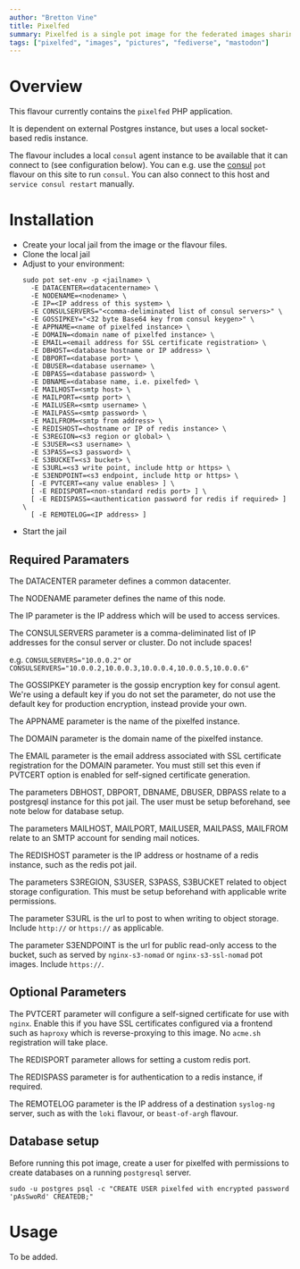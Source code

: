 ```yaml
---
author: "Bretton Vine"
title: Pixelfed
summary: Pixelfed is a single pot image for the federated images sharing application.
tags: ["pixelfed", "images", "pictures", "fediverse", "mastodon"]
---
```


# Overview

This flavour currently contains the ```pixelfed``` PHP application.

It is dependent on external Postgres instance, but uses a local socket-based redis instance.

The flavour includes a local ```consul``` agent instance to be available that it can connect to (see configuration below). You can e.g. use the [consul](https://potluck.honeyguide.net/blog/consul/) ```pot``` flavour on this site to run ```consul```. You can also connect to this host and ```service consul restart``` manually.

# Installation

* Create your local jail from the image or the flavour files.
* Clone the local jail
* Adjust to your environment:
  ```
  sudo pot set-env -p <jailname> \
    -E DATACENTER=<datacentername> \
    -E NODENAME=<nodename> \
    -E IP=<IP address of this system> \
    -E CONSULSERVERS="<comma-deliminated list of consul servers>" \
    -E GOSSIPKEY="<32 byte Base64 key from consul keygen>" \
    -E APPNAME=<name of pixelfed instance> \
    -E DOMAIN=<domain name of pixelfed instance> \
    -E EMAIL=<email address for SSL certificate registration> \
    -E DBHOST=<database hostname or IP address> \
    -E DBPORT=<database port> \
    -E DBUSER=<database username> \
    -E DBPASS=<database password> \
    -E DBNAME=<database name, i.e. pixelfed> \
    -E MAILHOST=<smtp host> \
    -E MAILPORT=<smtp port> \
    -E MAILUSER=<smtp username> \
    -E MAILPASS=<smtp password> \
    -E MAILFROM=<smtp from address> \
    -E REDISHOST=<hostname or IP of redis instance> \
    -E S3REGION=<s3 region or global> \
    -E S3USER=<s3 username> \
    -E S3PASS=<s3 password> \
    -E S3BUCKET=<s3 bucket> \
    -E S3URL=<s3 write point, include http or https> \
    -E S3ENDPOINT=<s3 endpoint, include http or https> \
    [ -E PVTCERT=<any value enables> ] \
    [ -E REDISPORT=<non-standard redis port> ] \
    [ -E REDISPASS=<authentication password for redis if required> ] \
    [ -E REMOTELOG=<IP address> ]
  ```
* Start the jail

## Required Paramaters
The DATACENTER parameter defines a common datacenter.

The NODENAME parameter defines the name of this node.

The IP parameter is the IP address which will be used to access services.

The CONSULSERVERS parameter is a comma-deliminated list of IP addresses for the consul server or cluster. Do not include spaces!

e.g. ```CONSULSERVERS="10.0.0.2"``` or ```CONSULSERVERS="10.0.0.2,10.0.0.3,10.0.0.4,10.0.0.5,10.0.0.6"```

The GOSSIPKEY parameter is the gossip encryption key for consul agent. We're using a default key if you do not set the parameter, do not use the default key for production encryption, instead provide your own.

The APPNAME parameter is the name of the pixelfed instance.

The DOMAIN parameter is the domain name of the pixelfed instance.

The EMAIL parameter is the email address associated with SSL certificate registration for the DOMAIN parameter. You must still set this even if PVTCERT option is enabled for self-signed certificate generation.

The parameters DBHOST, DBPORT, DBNAME, DBUSER, DBPASS relate to a postgresql instance for this pot jail. The user must be setup beforehand, see note below for database setup.

The parameters MAILHOST, MAILPORT, MAILUSER, MAILPASS, MAILFROM relate to an SMTP account for sending mail notices.

The REDISHOST parameter is the IP address or hostname of a redis instance, such as the redis pot jail. 

The parameters S3REGION, S3USER, S3PASS, S3BUCKET related to object storage configuration. This must be setup beforehand with applicable write permissions.

The parameter S3URL is the url to post to when writing to object storage. Include `http://` or `https://` as applicable.

The parameter S3ENDPOINT is the url for public read-only access to the bucket, such as served by `nginx-s3-nomad` or `nginx-s3-ssl-nomad` pot images. Include `https://`.

## Optional Parameters

The PVTCERT parameter will configure a self-signed certificate for use with `nginx`. Enable this if you have SSL certificates configured via a frontend such as `haproxy` which is reverse-proxying to this image. No `acme.sh` registration will take place.

The REDISPORT parameter allows for setting a custom redis port. 

The REDISPASS parameter is for authentication to a redis instance, if required.

The REMOTELOG parameter is the IP address of a destination ```syslog-ng``` server, such as with the ```loki``` flavour, or ```beast-of-argh``` flavour.

## Database setup

Before running this pot image, create a user for pixelfed with permissions to create databases on a running `postgresql` server.

```
sudo -u postgres psql -c "CREATE USER pixelfed with encrypted password 'pAsSwoRd' CREATEDB;"
```

# Usage

To be added.